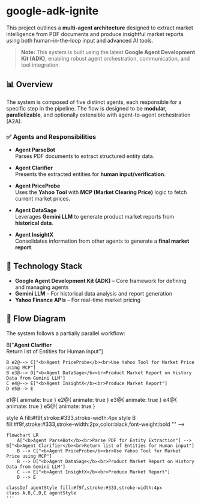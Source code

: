 # google-adk-ignite

This project outlines a **multi-agent architecture** designed to extract market intelligence from PDF documents and produce insightful market reports using both human-in-the-loop input and advanced AI tools.

> **Note:** This system is built using the latest **Google Agent Development Kit (ADK)**, enabling robust agent orchestration, communication, and tool integration.

## 📊 Overview

The system is composed of five distinct agents, each responsible for a specific step in the pipeline. The flow is designed to be **modular, parallelizable**, and optionally extensible with agent-to-agent orchestration (A2A).

### ✅ Agents and Responsibilities

- **Agent ParseBot**  
  Parses PDF documents to extract structured entity data.

- **Agent Clarifier**  
  Presents the extracted entities for **human input/verification**.

- **Agent PriceProbe**  
  Uses the **Yahoo Tool** with **MCP (Market Clearing Price)** logic to fetch current market prices.

- **Agent DataSage**  
  Leverages **Gemini LLM** to generate product market reports from **historical data**.

- **Agent InsightX**  
  Consolidates information from other agents to generate a **final market report**.

## 🧰 Technology Stack

- **Google Agent Development Kit (ADK)** – Core framework for defining and managing agents  
- **Gemini LLM** – For historical data analysis and report generation  
- **Yahoo Finance APIs** – For real-time market pricing  

## 🔀 Flow Diagram

The system follows a partially parallel workflow:

<!-- 
```mermaid
flowchart LR
    A["<b>Agent ParseBot</b><br>Parse PDF for Entity Extraction"] e1@--> B["<b>Agent Clarifier</b><br>Return list of Entities for Human input"]
    B e2@--> C["<b>Agent PriceProbe</b><br>Use Yahoo Tool for Market Price using MCP"]
    B e3@--> D["<b>Agent DataSage</b><br>Product Market Report on History Data from Gemini LLM"]
    C e4@--> E["<b>Agent InsightX</b><br>Produce Market Report"]
    D e5@--> E

e1@{ animate: true }
e2@{ animate: true }
e3@{ animate: true }
e4@{ animate: true }
e5@{ animate: true }

style A fill:#f9f,stroke:#333,stroke-width:4px
style B fill:#f9f,stroke:#333,stroke-width:2px,color:black,font-weight:bold
''' 
-->

```mermaid
flowchart LR
    A["<b>Agent ParseBot</b><br>Parse PDF for Entity Extraction"] --> B["<b>Agent Clarifier</b><br>Return list of Entities for Human input"]
    B --> C["<b>Agent PriceProbe</b><br>Use Yahoo Tool for Market Price using MCP"]
    B --> D["<b>Agent DataSage</b><br>Product Market Report on History Data from Gemini LLM"]
    C --> E["<b>Agent InsightX</b><br>Produce Market Report"]
    D --> E

classDef agentStyle fill:#f9f,stroke:#333,stroke-width:4px
class A,B,C,D,E agentStyle
'''